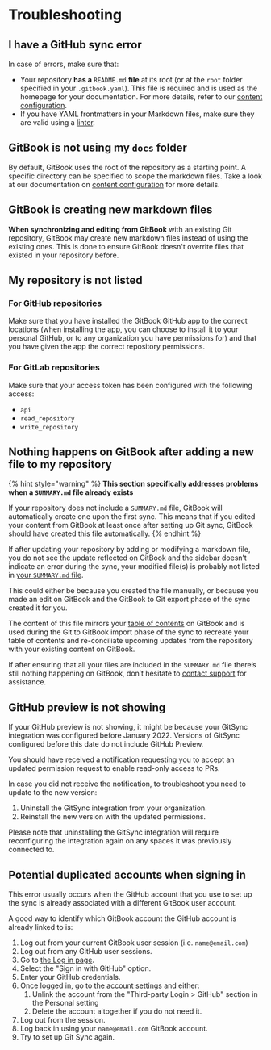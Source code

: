# Troubleshooting

## I have a GitHub sync error <a href="#i-have-a-github-sync-error" id="i-have-a-github-sync-error"></a>

In case of errors, make sure that:‌

* Your repository **has a** `README.md` **file** at its root (or at the `root` folder specified in your `.gitbook.yaml`). This file is required and is used as the homepage for your documentation. For more details, refer to our [content configuration](content-configuration.md).
* If you have YAML frontmatters in your Markdown files, make sure they are valid using a [linter](http://www.yamllint.com).​

## ​GitBook is not using my `docs` folder <a href="#gitbook-is-not-using-my-docs-folder" id="gitbook-is-not-using-my-docs-folder"></a>

By default, GitBook uses the root of the repository as a starting point. A specific directory can be specified to scope the markdown files. Take a look at our documentation on [content configuration](content-configuration.md) for more details.‌

## GitBook is creating new markdown files <a href="#gitbook-is-creating-new-markdown-files" id="gitbook-is-creating-new-markdown-files"></a>

**When synchronizing and editing from GitBook** with an existing Git repository, GitBook may create new markdown files instead of using the existing ones.‌ This is done to ensure GitBook doesn't overrite files that existed in your repository before.

## ​My repository is not listed <a href="#my-repository-is-not-listed" id="my-repository-is-not-listed"></a>

### For GitHub repositories

Make sure that you have installed the GitBook GitHub app to the correct locations (when installing the app, you can choose to install it to your personal GitHub, or to any organization you have permissions for) and that you have given the app the correct repository permissions.

### For GitLab repositories

Make sure that your access token has been configured with the following access:

* `api`
* `read_repository`
* `write_repository`

## ​Nothing happens on GitBook after adding a new file to my repository <a href="#nothing-happens-on-gitbook-after-adding-a-new-file-to-my-repository" id="nothing-happens-on-gitbook-after-adding-a-new-file-to-my-repository"></a>

{% hint style="warning" %}
**This section specifically addresses problems when a `SUMMARY.md` file already exists**

If your repository does not include a `SUMMARY.md` file, GitBook will automatically create one upon the first sync. This means that if you edited your content from GitBook at least once after setting up Git sync, GitBook should have created this file automatically.‌
{% endhint %}

If after updating your repository by adding or modifying a markdown file, you do not see the update reflected on GitBook and the sidebar doesn’t indicate an error during the sync, your modified file(s) is probably not listed in [your `SUMMARY.md` file](content-configuration.md#summary).‌

This could either be because you created the file manually, or because you made an edit on GitBook and the GitBook to Git export phase of the sync created it for you.

The content of this file mirrors your [table of contents](../../content-editor/editor/navigation.md#table-of-contents) on GitBook and is used during the Git to GitBook import phase of the sync to recreate your table of contents and re-conciliate upcoming updates from the repository with your existing content on GitBook.‌

If after ensuring that all your files are included in the `SUMMARY.md` file there’s still nothing happening on GitBook, don’t hesitate to [contact support](../../help-and-faq/faq/support.md) for assistance.

## GitHub preview is not showing

If your GitHub preview is not showing, it might be because your GitSync integration was configured before January 2022. Versions of GitSync configured before this date do not include GitHub Preview.&#x20;

You should have received a notification requesting you to accept an updated permission request to enable read-only access to PRs.&#x20;

In case you did not receive the notification, to troubleshoot you need to update to the new version:

1. Uninstall the GitSync integration from your organization.
2. Reinstall the new version with the updated permissions.

Please note that uninstalling the GitSync integration will require reconfiguring the integration again on any spaces it was previously connected to.

## Potential duplicated accounts when signing in

This error usually occurs when the GitHub account that you use to set up the sync is already associated with a different GitBook user account.

A good way to identify which GitBook account the GitHub account is already linked to is:

1. Log out from your current GitBook user session (i.e. `name@email.com`)
2. Log out from any GitHub user sessions.
3. Go to [the Log in page](https://app.gitbook.com/login).
4. Select the "Sign in with GitHub" option.
5. Enter your GitHub credentials.
6. Once logged in, go to [the account settings](https://app.gitbook.com/account) and either:
   1. Unlink the account from the "Third-party Login > GitHub" section in the Personal setting
   2. Delete the account altogether if you do not need it.
7. Log out from the session.
8. Log back in using your `name@email.com` GitBook account.
9. Try to set up Git Sync again.
